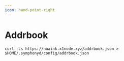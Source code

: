 ```yaml
---
icon: hand-point-right
---
```


# Addrbook

```
curl -Ls https://nuaink.x1node.xyz/addrbook.json > $HOME/.symphonyd/config/addrbook.json
```
